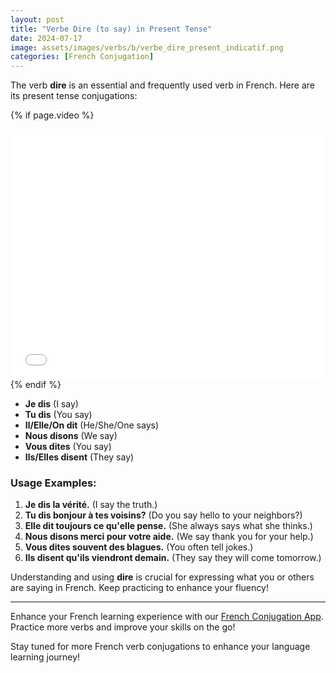 ```yaml
---
layout: post
title: "Verbe Dire (to say) in Present Tense"
date: 2024-07-17
image: assets/images/verbs/b/verbe_dire_present_indicatif.png
categories: [French Conjugation]
---
```


The verb **dire** is an essential and frequently used verb in French. Here are its present tense conjugations:

<!-- Video Embed Section -->
{% if page.video %}
<div class="video-embed">
  <iframe width="100%" height="400" src="{{ page.video | escape }}" frameborder="0" allowfullscreen></iframe>
</div>
{% endif %}

- **Je dis** (I say)
- **Tu dis** (You say)
- **Il/Elle/On dit** (He/She/One says)
- **Nous disons** (We say)
- **Vous dites** (You say)
- **Ils/Elles disent** (They say)

### Usage Examples:

1. **Je dis la vérité.** (I say the truth.)
2. **Tu dis bonjour à tes voisins?** (Do you say hello to your neighbors?)
3. **Elle dit toujours ce qu'elle pense.** (She always says what she thinks.)
4. **Nous disons merci pour votre aide.** (We say thank you for your help.)
5. **Vous dites souvent des blagues.** (You often tell jokes.)
6. **Ils disent qu'ils viendront demain.** (They say they will come tomorrow.)

Understanding and using **dire** is crucial for expressing what you or others are saying in French. Keep practicing to enhance your fluency!

---

Enhance your French learning experience with our [French Conjugation App]({{site.appStore.url}}). Practice more verbs and improve your skills on the go!

Stay tuned for more French verb conjugations to enhance your language learning journey!